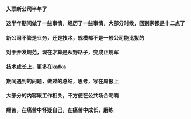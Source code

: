 #### 入职新公司半年了
#### 这半年期间做了一些事情，经历了一些事情，大部分时候，回到家都是十二点了
#### 新公司不管是业务，还是技术，规模都不是一般公司能比拟的
#### 对于开发规范，现在才算是从野路子，变成正规军
#### 技术成长上，更多在kafka
#### 期间遇到的问题，做过的总结，思考，写在周报上
#### 大部分的内容跟工作相关，不方便在公共场合呢喃
#### 痛苦，在痛苦中怀疑自己，在痛苦中成长，磨练
